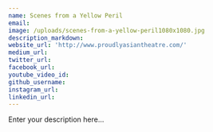 ```yaml
---
name: Scenes from a Yellow Peril
email:
image: /uploads/scenes-from-a-yellow-peril1080x1080.jpg
description_markdown:
website_url: 'http://www.proudlyasiantheatre.com/'
medium_url:
twitter_url:
facebook_url:
youtube_video_id:
github_username:
instagram_url:
linkedin_url:
---
```


Enter your description here...
